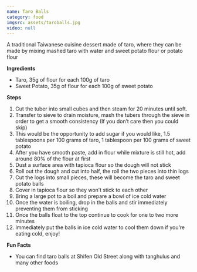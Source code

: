 ```yaml
---
name: Taro Balls
category: food
imgsrc: assets/taroballs.jpg
video: null
---
```


A traditional Taiwanese cuisine dessert made of taro, where they can be made by mixing mashed taro with water and sweet potato flour or potato flour

**Ingredients**
- Taro, 35g of flour for each 100g of taro
- Sweet Potato, 35g of flour for each 100g of sweet potato

**Steps**
1. Cut the tuber into small cubes and then steam for 20 minutes until soft.
2. Transfer to sieve to drain moisture, mash the tubers through the sieve in order to get a smooth consistency (If you don’t care then you could skip)
3. This would be the opportunity to add sugar if you would like, 1.5 tablespoons per 100 grams of taro, 1 tablespoon per 100 grams of sweet potato
4. After you have smooth paste, add in flour while mixture is still hot, add around 80% of the flour at first
5. Dust a surface area with tapioca flour so the dough will not stick 
6. Roll out the dough and cut into half, the roll the two pieces into thin logs
7. Cut the logs into small pieces, these will become the taro and sweet potato balls
8. Cover in tapioca flour so they won’t stick to each other 
9. Bring a large pot to a boil and prepare a bowl of ice cold water 
10. Once the water is boiling, drop in the balls and stir immediately preventing them from sticking
11. Once the balls float to the top continue to cook for one to two more minutes
12. Immediately put the balls in ice cold water to cool them down if you’re eating cold, enjoy!

**Fun Facts**
- You can find taro balls at Shifen Old Street along with tanghulus and many other foods
